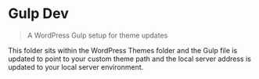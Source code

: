 # Gulp Dev
> A WordPress Gulp setup for theme updates

This folder sits within the WordPress Themes folder and the Gulp file is updated to point to your custom theme path and the local server address is updated to your local server environment.